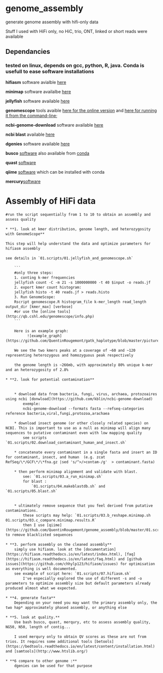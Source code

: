 # genome_assembly
generate genome assembly with hifi-only data  

Stuff I used with HiFi only, no HiC, trio, ONT, linked or short reads were available

## Dependancies

### tested on linux, depends on gcc, python, R, java. Conda is usefull to ease software installations  

**hifiasm** software avialble [here](https://github.com/chhylp123/hifiasm)  

**minimap** software availalbe [here](https://github.com/lh3/minimap2)  

**jellyfish** software available [here](http://www.genome.umd.edu/jellyfish.html#Release)  

**genomescope** tools avaible [here for the online version](http://qb.cshl.edu/genomescope/info.php) and [here for running it from the command-line;](https://github.com/schatzlab/genomescope)  

**ncbi-genome-download** software available [here](https://github.com/kblin/ncbi-genome-download)  

**ncbi blast** available [here](https://ftp.ncbi.nlm.nih.gov/blast/executables/blast+/LATEST/)  

**dgenies** software available [here](http://dgenies.toulouse.inra.fr/install)  

**busco** [software](https://gitlab.com/ezlab/busco/-/releases#5.2.1) also available from [conda](https://anaconda.org/bioconda/busco)

**quast** [software](https://sourceforge.net/projects/quast/)

**qiime** [software](http://qiime.org/install/install.html) which can be installed with conda

**mercury**[software](https://github.com/marbl/merqury)


# Assembly of HiFi data

	#run the script sequentially from 1 to 10 to obtain an assembly and assess quality

	* **1. look at kmer distribution, genome length, and heterozygosity with GenomeScope**
	
	This step will help understand the data and optimize parameters for hifiasm assembly

	see details in `01.scripts/01.jellyfish_and_genomescope.sh` 

		```
		#only three steps: 
		1. conting k-mer frequencies  
		jellyfish count -C -m 21 -s 1000000000 -t 40 $input -o reads.jf 
		2. export kmer count histogram: 
		jellyfish histo -t 40 reads.jf > reads.histo 
		3. Run GenomeScope: 
		Rscript genomescope.R histogram_file k-mer_length read_length output_dir [kmer_max] [verbose] 
		#or use the [online tools](http://qb.cshl.edu/genomescope/info.php)
		```
		
		Here is an example graph:
		      ![example_graph](https://github.com/QuentinRougemont/gatk_haplotype/blob/master/pictures/example.png)  

		We see the two kmers peaks at a coverage of ~60 and ~120 representing heterozygous and homozyguous peak respectively  

		the genome length is ~266mb, with approximately 80% unique k-mer and an heterozygosity of 2.8%  

	* **2. look for potential contamination**


		* download data from bacteria, fungi, virus, archaea, protozoaires using ncbi [donwload](https://github.com/kblin/ncbi-genome-download)  
			exemple: 
			ncbi-genome-download --formats fasta --refseq-categories reference bacteria,viral,fungi,protozoa,arachaea  
		
		* download insect genome (or other closely related species) on NCBI. This is important to use as a null as minimap will align many sequences to putative contaminant even with low mapping quality    
			see scripts `01.scripts/02.download_contaminant_human_and_insect.sh` 

		* concatenate every contaminant in a single fasta and insert an ID for contaminant, insect, and human  (e.g. zcat RefSeq/\*/GCF\*/\*fna.gz |sed 's/^>/>contam-/g'  > contaminant.fasta)  
	
		* then perform minimap alignment and validate with blast.  
			see: `01.scripts/03.a_run_minimap.sh`  
			for blast :  
				`01.scripts/04.makeblastdb.sh` and `01.scripts/05.blast.sh`  

 
		* ultimately remove sequence that you feel derived from putative contaminations.   
			these scripts may help: `01.scripts/03.b_reshape.minimap.sh 01.scripts/03.c_compare.minimap.results.R`  
			then I use [qiime](https://github.com/QuentinRougemont/genome_assembly/blob/master/01.scripts/06.filter_raw_input.sh) to remove blacklisted sequences  

	* **3. perform assembly on the cleaned assembly**
		simply use hifiasm. look at the [documentation](https://hifiasm.readthedocs.io/en/latest/index.html), [faq](https://hifiasm.readthedocs.io/en/latest/faq.html) and [github issues](https://github.com/chhylp123/hifiasm/issues) for optimisation as everything is well documented.  
		see example of script here: `01.scripts/07.hifiasm.sh`  
			I've especially explored the use of different -s and -o parameters to optimize assembly size but default parameters already produced almost what we expected.   

	* **4. generate fasta** 
		Depending on your need you may want the primary assembly only, the two hap* approximately phased assembly, or anything else  

	* **5. look at quality.**  
		Use bash busco, quast, merqury, etc to assess assembly quality, NG50, N50, length of contig...  
 
		I used merqury only to obtain QV scores as these are not from trios. It requires some additional tools [betools](https://bedtools.readthedocs.io/en/latest/content/installation.html) and [samtools](http://www.htslib.org/)   

	* **6 compare to other genome :** 
		dgenies can be used for that purpose  
